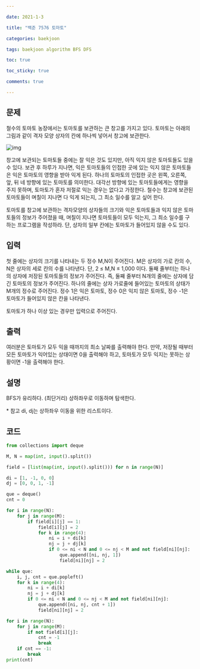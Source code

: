 ```yaml
---

date: 2021-1-3

title: "백준 7576 토마토"

categories: baekjoon

tags: baekjoon algorithm BFS DFS

toc: true

toc_sticky: true

comments: true

---
```


## 문제

철수의 토마토 농장에서는 토마토를 보관하는 큰 창고를 가지고 있다. 토마토는 아래의 그림과 같이 격자 모양 상자의 칸에 하나씩 넣어서 창고에 보관한다. 

![img](https://www.acmicpc.net/upload/images/tmt.png)

창고에 보관되는 토마토들 중에는 잘 익은 것도 있지만, 아직 익지 않은 토마토들도 있을 수 있다. 보관 후 하루가 지나면, 익은 토마토들의 인접한 곳에 있는 익지 않은 토마토들은 익은 토마토의 영향을 받아 익게 된다. 하나의 토마토의 인접한 곳은 왼쪽, 오른쪽, 앞, 뒤 네 방향에 있는 토마토를 의미한다. 대각선 방향에 있는 토마토들에게는 영향을 주지 못하며, 토마토가 혼자 저절로 익는 경우는 없다고 가정한다. 철수는 창고에 보관된 토마토들이 며칠이 지나면 다 익게 되는지, 그 최소 일수를 알고 싶어 한다.

토마토를 창고에 보관하는 격자모양의 상자들의 크기와 익은 토마토들과 익지 않은 토마토들의 정보가 주어졌을 때, 며칠이 지나면 토마토들이 모두 익는지, 그 최소 일수를 구하는 프로그램을 작성하라. 단, 상자의 일부 칸에는 토마토가 들어있지 않을 수도 있다.



## 입력

첫 줄에는 상자의 크기를 나타내는 두 정수 M,N이 주어진다. M은 상자의 가로 칸의 수, N은 상자의 세로 칸의 수를 나타낸다. 단, 2 ≤ M,N ≤ 1,000 이다. 둘째 줄부터는 하나의 상자에 저장된 토마토들의 정보가 주어진다. 즉, 둘째 줄부터 N개의 줄에는 상자에 담긴 토마토의 정보가 주어진다. 하나의 줄에는 상자 가로줄에 들어있는 토마토의 상태가 M개의 정수로 주어진다. 정수 1은 익은 토마토, 정수 0은 익지 않은 토마토, 정수 -1은 토마토가 들어있지 않은 칸을 나타낸다.

토마토가 하나 이상 있는 경우만 입력으로 주어진다.



## 출력

여러분은 토마토가 모두 익을 때까지의 최소 날짜를 출력해야 한다. 만약, 저장될 때부터 모든 토마토가 익어있는 상태이면 0을 출력해야 하고, 토마토가 모두 익지는 못하는 상황이면 -1을 출력해야 한다.



## 설명
BFS가 유리하다. (최단거리)
상하좌우로 이동하며 탐색한다.

\* 참고
di, dj는 상하좌우 이동을 위한 리스트이다.



## 코드
```python
from collections import deque

M, N = map(int, input().split())

field = [list(map(int, input().split())) for n in range(N)]

di = [1, -1, 0, 0]
dj = [0, 0, 1, -1]

que = deque()
cnt = 0

for i in range(N):
    for j in range(M):
        if field[i][j] == 1:
            field[i][j] = 2
            for k in range(4):
                ni = i + di[k]
                nj = j + dj[k]
                if 0 <= ni < N and 0 <= nj < M and not field[ni][nj]:
                    que.append([ni, nj, 1])
                    field[ni][nj] = 2

while que:
    i, j, cnt = que.popleft()
    for k in range(4):
        ni = i + di[k]
        nj = j + dj[k]
        if 0 <= ni < N and 0 <= nj < M and not field[ni][nj]:
            que.append([ni, nj, cnt + 1])
            field[ni][nj] = 2

for i in range(N):
    for j in range(M):
        if not field[i][j]:
            cnt = -1
            break
    if cnt == -1:
        break
print(cnt)
```